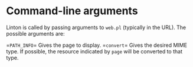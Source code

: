# Command-line arguments

Linton is called by passing arguments to `web.pl` (typically in the URL). The possible arguments are:

=`PATH_INFO`=
    Gives the page to display.
=`convert`=
    Gives the desired MIME type. If possible, the resource indicated by `page` will be converted to that type.